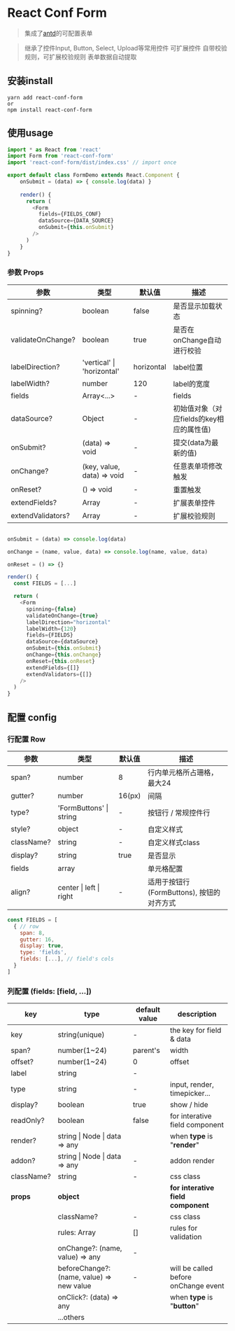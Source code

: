 # React Conf Form

> 集成了[antd](https://ant.design/index-cn)的可配置表单

> 继承了控件Input, Button, Select, Upload等常用控件
> 可扩展控件
> 自带校验规则，可扩展校验规则
> 表单数据自动提取



## 安装install

```
yarn add react-conf-form 
or 
npm install react-conf-form
```



## 使用usage

```javascript
import * as React from 'react'
import Form from 'react-conf-form'
import 'react-conf-form/dist/index.css' // import once

export default class FormDemo extends React.Component {
    onSubmit = (data) => { console.log(data) }
    
    render() {
      return (
        <Form
          fields={FIELDS_CONF}
          dataSource={DATA_SOURCE}
          onSubmit={this.onSubmit}
        />
      )
    }
}
```



### 参数 Props

| 参数              | 类型                        | 默认值         | 描述             |
| ----------------- | -------------------------- | ------------- | ----------------------- |
| spinning?         | boolean                    | false         | 是否显示加载状态          |
| validateOnChange? | boolean                    | true          | 是否在onChange自动进行校验 |
| labelDirection?   | 'vertical' \| 'horizontal' | horizontal    | label位置                |
| labelWidth?       | number                     | 120           | label的宽度              |
| fields            | Array<...>                 | -             | fields                  |
| dataSource?       | Object                     | -             | 初始值对象（对应fields的key相应的属性值) |
| onSubmit?         | (data) => void             | -             | 提交(data为最新的值)      |
| onChange?         | (key, value, data) => void | -             | 任意表单项修改触发              |
| onReset?          | () => void                 | -             | 重置触发                 |
| extendFields?     | Array<ExtendField>         | -             | 扩展表单控件              |
| extendValidators? | Array<ExtendValidator>     | -             | 扩展校验规则              |

```javascript

onSubmit = (data) => console.log(data)

onChange = (name, value, data) => console.log(name, value, data)

onReset = () => {}

render() {
  const FIELDS = [...]

  return (
    <Form
      spinning={false}
      validateOnChange={true}
      labelDirection="horizontal"
      labelWidth={120}
      fields={FIELDS}
      dataSource={dataSource}
      onSubmit={this.onSubmit}
      onChange={this.onChange}
      onReset={this.onReset}
      extendFields={[]}
      extendValidators={[]}
    />
  )
}
```

## 配置 config

### 行配置 Row

| 参数        | 类型                    | 默认值         | 描述              |
| ---------- | ----------------------- | ------------- | ------------------------ |
| span?      | number                  | 8             | 行内单元格所占珊格，最大24   |
| gutter?    | number                  | 16(px)        | 间隔                      |
| type?      | 'FormButtons' \| string | -             | 按钮行 / 常规控件行         |
| style?     | object                  | -             | 自定义样式                 |
| className? | string                  | -             | 自定义样式class           |
| display?   | string                  | true          | 是否显示                  |
| fields     | array                   |               | 单元格配置                |
| align?     | center \| left \| right | -             | 适用于按钮行(FormButtons), 按钮的对齐方式  |

```javascript
const FIELDS = [
  { // row 
    span: 8,
    gutter: 16,
    display: true,
    type: 'fields',
    fields: [...], // field's cols
  }
]
```



### 列配置 (fields: [field, ...])

| key        | type                                      | default value | description                          |
| ---------- | ----------------------------------------- | ------------- | ------------------------------------ |
| key        | string(unique)                            | -             | the key for field & data             |
| span?      | number(1~24)                              | parent's      | width                                |
| offset?    | number(1~24)                              | 0             | offset                               |
| label      | string                                    | -             |                                      |
| type       | string                                    | -             | input, render, timepicker...         |
| display?   | boolean                                   | true          | show / hide                          |
| readOnly?  | boolean                                   | false         | for interative field component       |
| render?    | string \| Node \| data => any             |               | when **type** is "**render**"        |
| addon?     | string \| Node \| data => any             | -             | addon render                         |
| className? | string                                    | -             | css class                            |
| **props**  | **object**                                |               | **for interative field component**   |
|            | className?                                | -             | css class                            |
|            | rules: Array<string>                      | []            | rules for validation                 |
|            | onChange?: (name, value) => any           | -             |                                      |
|            | beforeChange?: (name, value) => new value | -             | will be called before onChange event |
|            | onClick?: (data) => any                   |               | when **type** is "**button**"        |
|            | ...others                                 |               |                                      |

